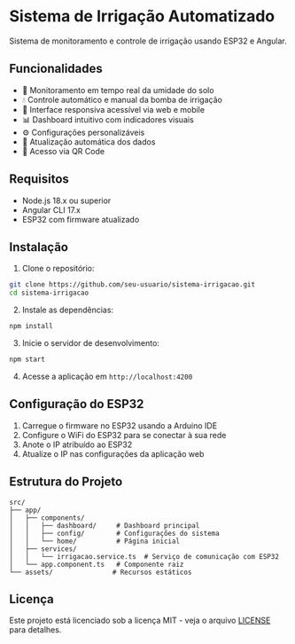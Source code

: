 # Sistema de Irrigação Automatizado

Sistema de monitoramento e controle de irrigação usando ESP32 e Angular.

## Funcionalidades

- 🌱 Monitoramento em tempo real da umidade do solo
- 💧 Controle automático e manual da bomba de irrigação
- 📱 Interface responsiva acessível via web e mobile
- 📊 Dashboard intuitivo com indicadores visuais
- ⚙️ Configurações personalizáveis
- 🔄 Atualização automática dos dados
- 📱 Acesso via QR Code

## Requisitos

- Node.js 18.x ou superior
- Angular CLI 17.x
- ESP32 com firmware atualizado

## Instalação

1. Clone o repositório:
```bash
git clone https://github.com/seu-usuario/sistema-irrigacao.git
cd sistema-irrigacao
```

2. Instale as dependências:
```bash
npm install
```

3. Inicie o servidor de desenvolvimento:
```bash
npm start
```

4. Acesse a aplicação em `http://localhost:4200`

## Configuração do ESP32

1. Carregue o firmware no ESP32 usando a Arduino IDE
2. Configure o WiFi do ESP32 para se conectar à sua rede
3. Anote o IP atribuído ao ESP32
4. Atualize o IP nas configurações da aplicação web

## Estrutura do Projeto

```
src/
├── app/
│   ├── components/
│   │   ├── dashboard/     # Dashboard principal
│   │   ├── config/        # Configurações do sistema
│   │   └── home/          # Página inicial
│   ├── services/
│   │   └── irrigacao.service.ts  # Serviço de comunicação com ESP32
│   └── app.component.ts   # Componente raiz
└── assets/               # Recursos estáticos
```

## Licença

Este projeto está licenciado sob a licença MIT - veja o arquivo [LICENSE](LICENSE) para detalhes.


